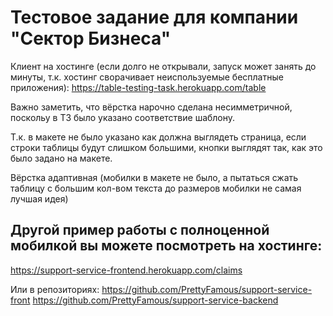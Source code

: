 # Тестовое задание для компании "Сектор Бизнеса"
Клиент на хостинге (если долго не открывали, запуск может занять до минуты, т.к. хостинг сворачивает неиспользуемые бесплатные приложения):
https://table-testing-task.herokuapp.com/table


Важно заметить, что вёрстка нарочно сделана несимметричной, поскольу в ТЗ было указано соответствие шаблону.

Т.к. в макете не было указано как должна выглядеть страница, если строки таблицы будут слишком большими, кнопки выглядят так, как это было задано на макете.

Вёрстка адаптивная (мобилки в макете не было, а пытаться сжать таблицу с большим кол-вом текста до размеров мобилки не самая лучшая идея)

## Другой пример работы с полноценной мобилкой вы можете посмотреть на хостинге:
https://support-service-frontend.herokuapp.com/claims

Или в репозиториях:
https://github.com/PrettyFamous/support-service-front 
https://github.com/PrettyFamous/support-service-backend
